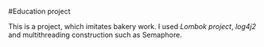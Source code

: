 #Education project

This is a project, which imitates bakery work.
I used <i>Lombok project</i>, <i>log4j2</i> and multithreading construction such as Semaphore.